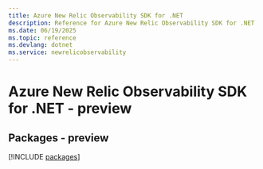```yaml
---
title: Azure New Relic Observability SDK for .NET
description: Reference for Azure New Relic Observability SDK for .NET
ms.date: 06/19/2025
ms.topic: reference
ms.devlang: dotnet
ms.service: newrelicobservability
---
```

# Azure New Relic Observability SDK for .NET - preview
## Packages - preview
[!INCLUDE [packages](new-relic-observability-index.md)]